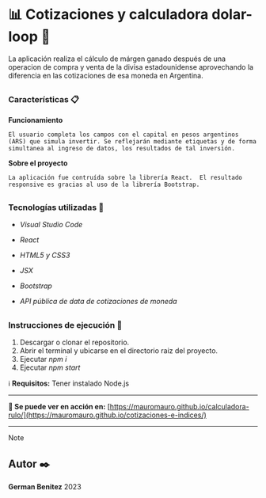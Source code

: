 # 📊 Cotizaciones y calculadora dolar-loop 🏦

La aplicación realiza el cálculo de márgen ganado después de una operacion de compra y venta de la divisa estadounidense aprovechando la diferencia en las cotizaciones de esa moneda en Argentina. 

##
### Características 📋

**Funcionamiento**

`
El usuario completa los campos con el capital en pesos argentinos (ARS) que simula invertir.
Se reflejarán mediante etiquetas y de forma simultanea al ingreso de datos, los resultados de tal inversión.
`


**Sobre el proyecto**

`
La aplicación fue contruída sobre la librería React. 
El resultado responsive es gracias al uso de la librería Bootstrap.
`


##
### Tecnologías utilizadas 🔧

* _Visual Studio Code_

* _React_

* _HTML5 y CSS3_

* _JSX_

* _Bootstrap_

* _API pública de data de cotizaciones de moneda_

##
### Instrucciones de ejecución 🔨
1. Descargar o clonar el repositorio.
2. Abrir el terminal y ubicarse en el directorio raiz del proyecto.
3. Ejecutar _npm i_
4. Ejecutar _npm start_

ℹ
**Requisitos:**
Tener instalado Node.js

---

**🚀 Se puede ver en acción en:**
[https://mauromauro.github.io/calculadora-rulo/](https://mauromauro.github.io/cotizaciones-e-indices/)

---


> [!NOTE] 
> ## Autor ✒️
> **German Benitez** 2023

